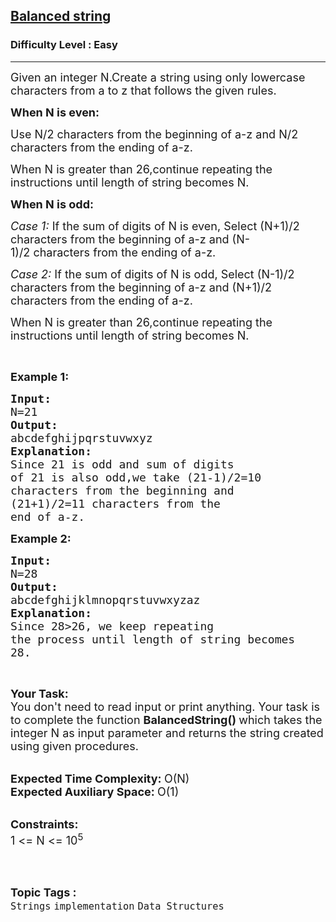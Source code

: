 <h2><a href="https://practice.geeksforgeeks.org/problems/balanced-string1627/1">Balanced string</a></h2><h3>Difficulty Level : Easy</h3><hr><div class="problems_problem_content__Xm_eO"><p><span style="font-size:18px">Given an integer N.Create a string using only lowercase characters from a to z that follows the given rules.</span></p>

<p><span style="font-size:18px"><strong>When N is even:</strong></span></p>

<p><span style="font-size:18px">Use N/2 characters from the beginning&nbsp;of a-z and N/2 characters from the ending of a-z.</span></p>

<p><span style="font-size:18px">When N is greater than 26,continue repeating the instructions until length of string becomes N.</span></p>

<p><span style="font-size:18px"><strong>When N is odd:</strong></span></p>

<p><span style="font-size:18px"><em>Case 1:</em> If the sum of digits of N is even, Select (N+1)/2 characters from the beginning of a-z and (N-1)/2&nbsp;characters from the ending of a-z.</span></p>

<p><span style="font-size:18px"><em>Case 2:</em> If the sum of digits of N is odd, Select (N-1)/2 characters from the beginning of a-z and (N+1)/2 characters from the ending of a-z.</span></p>

<p><span style="font-size:18px">When N is greater than 26,continue repeating the instructions until length of string becomes N.</span></p>

<p>&nbsp;</p>

<p><span style="font-size:18px"><strong>Example 1:</strong></span></p>

<pre><span style="font-size:18px"><strong>Input:</strong> 
N=21
<strong>Output:</strong> 
abcdefghijpqrstuvwxyz
<strong>Explanation:
</strong>Since 21 is odd and sum of digits
of 21 is also odd,we take (21-1)/2=10 
characters from the beginning and 
(21+1)/2=11 characters from the 
end of a-z.</span></pre>

<p><span style="font-size:18px"><strong>Example 2:</strong></span><span style="font-size:18px"><strong> </strong></span></p>

<pre><span style="font-size:18px"><strong>Input:
</strong>N=28 </span><span style="font-size:18px"><strong>
Output:</strong> 
abcdefghijklmnopqrstuvwxyzaz
<strong>Explanation:</strong> 
Since 28&gt;26, we keep repeating 
the process until length of string becomes 
28.</span></pre>

<p>&nbsp;</p>

<p><span style="font-size:18px"><strong>Your Task:</strong><br>
You don't need to read input or print anything. Your task is to complete the function <strong>BalancedString()&nbsp;</strong>which takes the integer N&nbsp;as input parameter&nbsp;and returns the string created using given procedures.</span><br>
&nbsp;</p>

<p><span style="font-size:18px"><strong>Expected Time Complexity:&nbsp;</strong>O(N)<br>
<strong>Expected Auxiliary Space:&nbsp;</strong>O(1)</span><br>
&nbsp;</p>

<p><span style="font-size:18px"><strong>Constraints:</strong><br>
1 &lt;= N &lt;= 10<sup>5</sup></span><br>
&nbsp;</p>
</div><br><p><span style=font-size:18px><strong>Topic Tags : </strong><br><code>Strings</code>&nbsp;<code>implementation</code>&nbsp;<code>Data Structures</code>&nbsp;